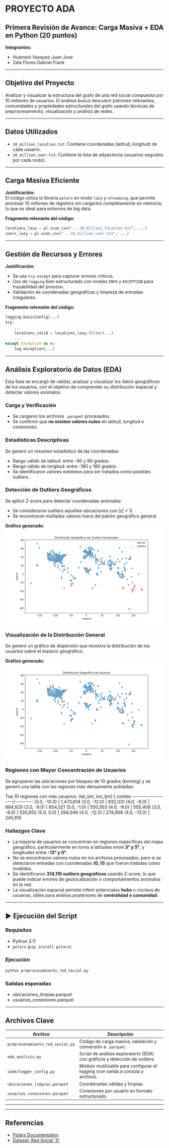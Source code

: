 # PROYECTO ADA  
## Primera Revisión de Avance: Carga Masiva + EDA en Python (20 puntos)

**Integrantes:**  
- Huamani Vasquez Juan Jose  
- Zela Flores Gabriel Frank  

---

##  Objetivo del Proyecto

Analizar y visualizar la estructura del grafo de una red social compuesta por 10 millones de usuarios. El análisis busca descubrir patrones relevantes, comunidades y propiedades estructurales del grafo usando técnicas de preprocesamiento, visualización y análisis de redes.

---

##  Datos Utilizados

- `10_million_location.txt`: Contiene coordenadas (latitud, longitud) de cada usuario.
- `10_million_user.txt`: Contiene la lista de adyacencia (usuarios seguidos por cada nodo).

---

## Carga Masiva Eficiente

**Justificación:**  
El código utiliza la librería `polars` en modo `lazy` y `streaming`, que permite procesar 10 millones de registros sin cargarlos completamente en memoria, lo que es ideal para entornos de big data.

**Fragmento relevante del código:**
```python
locations_lazy = pl.scan_csv("...10_million_location.txt", ...)
users_lazy = pl.scan_csv("...10_million_user.txt", ...)
```

---

## Gestión de Recursos y Errores

**Justificación:**  
- Se usa `try-except` para capturar errores críticos.
- Uso de `logging` bien estructurado con niveles `INFO` y `EXCEPTION` para trazabilidad del proceso.
- Validación de coordenadas geográficas y limpieza de entradas irregulares.

**Fragmento relevante del código:**
```python
logging.basicConfig(...)  
try:
    ...
    locations_valid = locations_lazy.filter(...)
    ...
except Exception as e:
    log.exception(...)
```

---

##  Análisis Exploratorio de Datos (EDA)

Esta fase se encargó de validar, analizar y visualizar los datos geográficos de los usuarios, con el objetivo de comprender su distribución espacial y detectar valores anómalos.

### Carga y Verificación
- Se cargaron los archivos `.parquet` procesados.
- Se confirmó que **no existen valores nulos** en latitud, longitud o conexiones.

### Estadísticas Descriptivas
Se generó un resumen estadístico de las coordenadas:

- Rango válido de latitud: entre -90 y 90 grados.
- Rango válido de longitud: entre -180 y 180 grados.
- Se identificaron valores extremos para ser tratados como posibles outliers.

### Detección de Outliers Geográficos
Se aplicó Z-score para detectar coordenadas anómalas:

- Se consideraron outliers aquellas ubicaciones con |z| > 3.
- Se encontraron múltiples valores fuera del patrón geográfico general.

**Gráfico generado:**  
![Distribución con Outliers](GRAFICOS/distribucion_outliers.png)

### Visualización de la Distribución General
Se generó un gráfico de dispersión que muestra la distribución de los usuarios sobre el espacio geográfico:

**Gráfico generado:**  
![Distribución Geográfica](GRAFICOS/distribucion_geografica.png)

### Regiones con Mayor Concentración de Usuarios
Se agruparon las ubicaciones por bloques de 10 grados (binning) y se generó una tabla con las regiones más densamente pobladas:

Top 10 regiones con más usuarios:
(lat_bin, lon_bin) | conteo
-------------------|---------
(3.0, -10.0)       | 1,473,614
(3.0, -12.0)       |   932,031
(4.0, -8.0)        |   884,929
(3.0, -9.0)        |   654,021
(5.0, -1.0)        |   550,563
(4.0, -9.0)        |   550,408
(3.0, -8.0)        |   530,952
(5.0, 0.0)         |   294,046
(4.0, -12.0)       |   274,908
(4.0, -13.0)       |   245,615


### Hallazgos Clave

- La mayoría de usuarios se concentran en regiones específicas del mapa geográfico, particularmente en torno a latitudes entre **3° y 5°**, y longitudes entre **-13° y 0°**.
- No se encontraron valores nulos en los archivos procesados, pero sí se detectaron entradas con coordenadas **(0, 0)** que fueron tratadas como inválidas.
- Se identificaron **314,110 outliers geográficos** usando Z-score, lo que puede indicar errores de geolocalización o comportamientos anómalos en la red.
- La visualización espacial permite inferir potenciales **hubs** o núcleos de usuarios, útiles para análisis posteriores de **centralidad o comunidad**.
---

## ▶ Ejecución del Script

### Requisitos
- Python 3.11
- `polars` (`pip install polars`)

### Ejecución
```bash
python preprocesamiento_red_social.py
```

### Salidas esperadas
- ubicaciones_limpias.parquet
- usuarios_conexiones.parquet

---

##  Archivos Clave

| Archivo                        | Descripción                                                                 |
|-------------------------------|-----------------------------------------------------------------------------|
| `preprocesamiento_red_social.py` | Código de carga masiva, validación y conversión a `.parquet`.               |
| `eda_analisis.py`             | Script de análisis exploratorio (EDA) con gráficos y detección de outliers. |
| `code/logger_config.py`       | Módulo reutilizable para configurar el logging (con salida a consola y archivo). |
| `ubicaciones_limpias.parquet` | Coordenadas válidas y limpias.                                              |
| `usuarios_conexiones.parquet` | Conexiones por usuario en formato estructurado.                             |


---

---

##  Referencias

- [Polars Documentation](https://pola-rs.github.io/polars/)
- [Dataset: Red Social 'X'](https://drive.google.com/drive/folders/1XvzgZ3NKo3EruGOHDirM6bQwfc8fejpl?usp=sharing)
